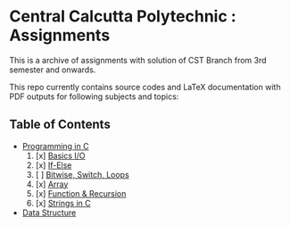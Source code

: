 # Central Calcutta Polytechnic : Assignments

This is a archive of assignments with solution of CST Branch from 3rd semester and onwards.

This repo currently contains source codes and LaTeX documentation with PDF outputs for following subjects and topics:

## Table of Contents

- [Programming in C](c_lang)
  1. [x] [Basics I/O](c_lang/assignment_01)
  2. [x] [If-Else](c_lang/assignment_02)
  3. [ ] [Bitwise, Switch, Loops](c_lang/assignment_03)
  4. [x] [Array](c_lang/assignment_04)
  5. [x] [Function & Recursion](c_lang/assignment_05)
  6. [x] [Strings in C](c_lang/assignment_06)
- [Data Structure](data_structure)
